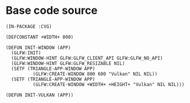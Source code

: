 <h1 id="header:CVG:BASE-CODE-SOURCE-HEADER">Base code source</h1>

`````Lisp
(IN-PACKAGE :CVG)

(DEFCONSTANT +WIDTH+ 800)

(DEFUN INIT-WINDOW (APP)
  (GLFW:INIT)
  (GLFW:WINDOW-HINT GLFW:GLFW_CLIENT_API GLFW:GLFW_NO_API)
  (GLFW:WINDOW-HINT GLFW:GLFW_RESIZABLE NIL)
  (SETF (TRIANGLE-APP-WINDOW APP)
          (GLFW:CREATE-WINDOW 800 600 "Vulkan" NIL NIL))
  (SETF (TRIANGLE-APP-WINDOW APP)
          (GLFW:CREATE-WINDOW +WIDTH+ +HEIGHT+ "Vulkan" NIL NIL)))

(DEFUN INIT-VULKAN (APP))
`````

